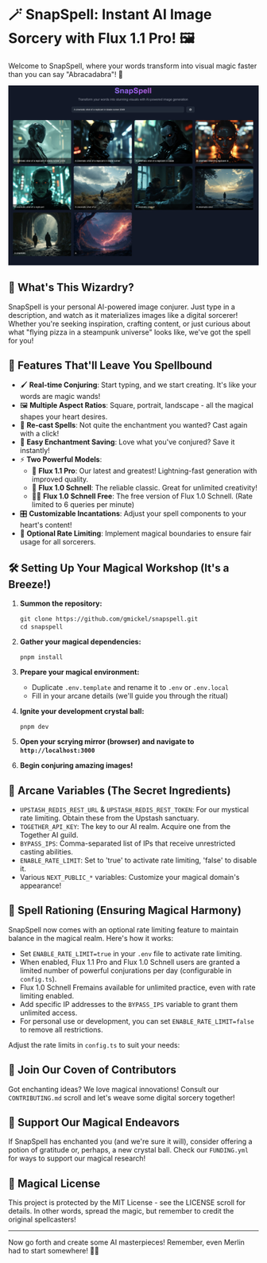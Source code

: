 # 🪄 SnapSpell: Instant AI Image Sorcery with Flux 1.1 Pro! 🖼️

Welcome to SnapSpell, where your words transform into visual magic faster than you can say "Abracadabra"! 🚀

![SnapSpell Screenshot](public/screenshot.png)

## 🌟 What's This Wizardry?

SnapSpell is your personal AI-powered image conjurer. Just type in a description, and watch as it materializes images like a digital sorcerer! Whether you're seeking inspiration, crafting content, or just curious about what "flying pizza in a steampunk universe" looks like, we've got the spell for you!

## 🚀 Features That'll Leave You Spellbound

- 🖌️ **Real-time Conjuring**: Start typing, and we start creating. It's like your words are magic wands!
- 🖼️ **Multiple Aspect Ratios**: Square, portrait, landscape - all the magical shapes your heart desires.
- 🔄 **Re-cast Spells**: Not quite the enchantment you wanted? Cast again with a click!
- 💾 **Easy Enchantment Saving**: Love what you've conjured? Save it instantly!
- ⚡ **Two Powerful Models**:
  - 🌟 **Flux 1.1 Pro**: Our latest and greatest! Lightning-fast generation with improved quality.
  - 🔮 **Flux 1.0 Schnell**: The reliable classic. Great for unlimited creativity!
  - 🧙‍♂️ **Flux 1.0 Schnell Free**: The free version of Flux 1.0 Schnell. (Rate limited to 6 queries per minute)
- 🎛️ **Customizable Incantations**: Adjust your spell components to your heart's content!
- 🚦 **Optional Rate Limiting**: Implement magical boundaries to ensure fair usage for all sorcerers.

## 🛠️ Setting Up Your Magical Workshop (It's a Breeze!)

1. **Summon the repository:**

   ```
   git clone https://github.com/gmickel/snapspell.git
   cd snapspell
   ```

2. **Gather your magical dependencies:**

   ```
   pnpm install
   ```

3. **Prepare your magical environment:**

   - Duplicate `.env.template` and rename it to `.env` or `.env.local`
   - Fill in your arcane details (we'll guide you through the ritual)

4. **Ignite your development crystal ball:**

   ```
   pnpm dev
   ```

5. **Open your scrying mirror (browser) and navigate to `http://localhost:3000`**

6. **Begin conjuring amazing images!**

## 🔑 Arcane Variables (The Secret Ingredients)

- `UPSTASH_REDIS_REST_URL` & `UPSTASH_REDIS_REST_TOKEN`: For our mystical rate limiting. Obtain these from the Upstash sanctuary.
- `TOGETHER_API_KEY`: The key to our AI realm. Acquire one from the Together AI guild.
- `BYPASS_IPS`: Comma-separated list of IPs that receive unrestricted casting abilities.
- `ENABLE_RATE_LIMIT`: Set to 'true' to activate rate limiting, 'false' to disable it.
- Various `NEXT_PUBLIC_*` variables: Customize your magical domain's appearance!

## 🚦 Spell Rationing (Ensuring Magical Harmony)

SnapSpell now comes with an optional rate limiting feature to maintain balance in the magical realm. Here's how it works:

- Set `ENABLE_RATE_LIMIT=true` in your `.env` file to activate rate limiting.
- When enabled, Flux 1.1 Pro and Flux 1.0 Schnell users are granted a limited number of powerful conjurations per day (configurable in `config.ts`).
- Flux 1.0 Schnell Fremains available for unlimited practice, even with rate limiting enabled.
- Add specific IP addresses to the `BYPASS_IPS` variable to grant them unlimited access.
- For personal use or development, you can set `ENABLE_RATE_LIMIT=false` to remove all restrictions.

Adjust the rate limits in `config.ts` to suit your needs:

## 🤝 Join Our Coven of Contributors

Got enchanting ideas? We love magical innovations! Consult our `CONTRIBUTING.md` scroll and let's weave some digital sorcery together!

## 💖 Support Our Magical Endeavors

If SnapSpell has enchanted you (and we're sure it will), consider offering a potion of gratitude or, perhaps, a new crystal ball. Check our `FUNDING.yml` for ways to support our magical research!

## 📜 Magical License

This project is protected by the MIT License - see the LICENSE scroll for details. In other words, spread the magic, but remember to credit the original spellcasters!

---

Now go forth and create some AI masterpieces! Remember, even Merlin had to start somewhere! 🎨✨
